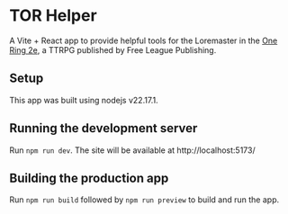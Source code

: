# TOR Helper

A Vite + React app to provide helpful tools for the Loremaster in the [One Ring 2e](https://freeleaguepublishing.com/games/the-one-ring/), a TTRPG published by Free League Publishing.

## Setup
This app was built using nodejs v22.17.1. 

## Running the development server
Run `npm run dev`. The site will be available at http://localhost:5173/

## Building the production app
Run `npm run build` followed by `npm run preview` to build and run the app.